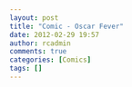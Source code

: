 ```yaml
---
layout: post
title: "Comic - Oscar Fever"
date: 2012-02-29 19:57
author: rcadmin
comments: true
categories: [Comics]
tags: []
---
```

<a href="http://bitsmack.com/comics/2012/02/29/comic-oscar-fever/" rel="attachment wp-att-2338"><img src="http://dl.bitsmack.com/uploads/2012/02/20120229.jpg" alt="" title="Why wasn't Tintin nominated for best animated film? This isn't even a joke I want to know."  class="alignnone size-full wp-image-2338" /></a>
